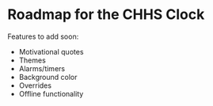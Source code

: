 # Roadmap for the CHHS Clock

Features to add soon:
- Motivational quotes
- Themes
- Alarms/timers
- Background color
- Overrides
- Offline functionality
